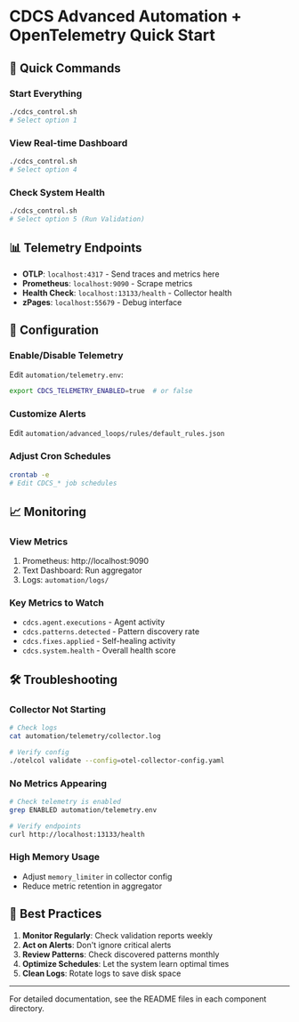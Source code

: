 # CDCS Advanced Automation + OpenTelemetry Quick Start

## 🚀 Quick Commands

### Start Everything
```bash
./cdcs_control.sh
# Select option 1
```

### View Real-time Dashboard
```bash
./cdcs_control.sh
# Select option 4
```

### Check System Health
```bash
./cdcs_control.sh
# Select option 5 (Run Validation)
```

## 📊 Telemetry Endpoints

- **OTLP**: `localhost:4317` - Send traces and metrics here
- **Prometheus**: `localhost:9090` - Scrape metrics
- **Health Check**: `localhost:13133/health` - Collector health
- **zPages**: `localhost:55679` - Debug interface

## 🔧 Configuration

### Enable/Disable Telemetry
Edit `automation/telemetry.env`:
```bash
export CDCS_TELEMETRY_ENABLED=true  # or false
```

### Customize Alerts
Edit `automation/advanced_loops/rules/default_rules.json`

### Adjust Cron Schedules
```bash
crontab -e
# Edit CDCS_* job schedules
```

## 📈 Monitoring

### View Metrics
1. Prometheus: http://localhost:9090
2. Text Dashboard: Run aggregator
3. Logs: `automation/logs/`

### Key Metrics to Watch
- `cdcs.agent.executions` - Agent activity
- `cdcs.patterns.detected` - Pattern discovery rate
- `cdcs.fixes.applied` - Self-healing activity
- `cdcs.system.health` - Overall health score

## 🛠️ Troubleshooting

### Collector Not Starting
```bash
# Check logs
cat automation/telemetry/collector.log

# Verify config
./otelcol validate --config=otel-collector-config.yaml
```

### No Metrics Appearing
```bash
# Check telemetry is enabled
grep ENABLED automation/telemetry.env

# Verify endpoints
curl http://localhost:13133/health
```

### High Memory Usage
- Adjust `memory_limiter` in collector config
- Reduce metric retention in aggregator

## 🎯 Best Practices

1. **Monitor Regularly**: Check validation reports weekly
2. **Act on Alerts**: Don't ignore critical alerts
3. **Review Patterns**: Check discovered patterns monthly
4. **Optimize Schedules**: Let the system learn optimal times
5. **Clean Logs**: Rotate logs to save disk space

---

For detailed documentation, see the README files in each component directory.
